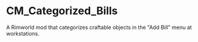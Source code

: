 # CM_Categorized_Bills
 A Rimworld mod that categorizes craftable objects in the "Add Bill" menu at workstations.
